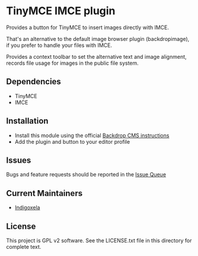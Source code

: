 # TinyMCE IMCE plugin

Provides a button for TinyMCE to insert images directly with IMCE.

That's an alternative to the default image browser plugin (backdropimage), if
 you prefer to handle your files with IMCE.

Provides a context toolbar to set the alternative text and image alignment,
 records file usage for images in the public file system.

## Dependencies

- TinyMCE
- IMCE

## Installation

- Install this module using the official [Backdrop CMS instructions](https://docs.backdropcms.org/documentation/extend-with-modules)
- Add the plugin and button to your editor profile

## Issues

Bugs and feature requests should be reported in the
 [Issue Queue](https://github.com/backdrop-contrib/tinymce_imce/issues)

## Current Maintainers

- [Indigoxela](https://github.com/indigoxela)

## License

This project is GPL v2 software. See the LICENSE.txt file in this directory for complete text.

